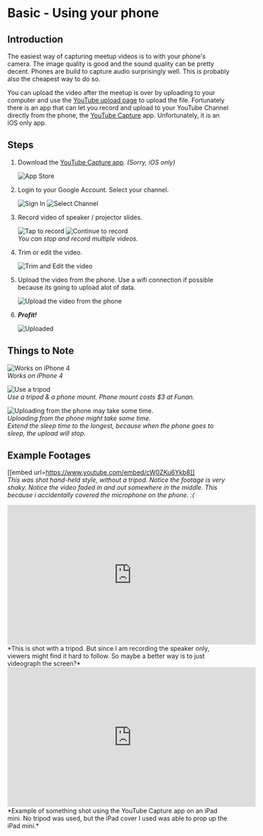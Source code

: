 # Basic - Using your phone

## Introduction

The easiest way of capturing meetup videos is to with your phone's camera. The image quality is good and the sound quality can be pretty decent. Phones are build to capture audio surprisingly well. This is probably also the cheapest way to do so. 

You can upload the video after the meetup is over by uploading to your computer and use the [YouTube upload page](https://www.youtube.com/upload) to upload the file. Fortunately there is an app that can let you record and upload to your YouTube Channel directly from the phone, the [YouTube Capture](https://www.youtube.com/capture) app. Unfortunately, it is an iOS only app.

## Steps

1. Download the [YouTube Capture app](https://www.youtube.com/capture). *(Sorry, iOS only)*

	![App Store](images/01_app_store.png)

2. Login to your Google Account. Select your channel.

	![Sign In](images/02_sign_in.png)
	![Select Channel](images/03_select_channel.png)

2. Record video of speaker / projector slides.

	![Tap to record](images/04_tap_to_record.png)
	![Continue to record](images/05_continue_to_record.png)
	<br>*You can stop and record multiple videos.*

3. Trim or edit the video.

	![Trim and Edit the video](images/06_tedit_trim.png)

4. Upload the video from the phone. Use a wifi connection if possible because its going to upload alot of data.

	![Upload the video from the phone](images/07_upload.png)

5. ***Profit!***

	![Uploaded](images/11_profit.png)

## Things to Note

![Works on iPhone 4](images/08_works_on_iphone4.jpg)
<br/>*Works on iPhone 4*

![Use a tripod](images/09_use_a_tripod.jpg)
<br/>*Use a tripod & a phone mount. Phone mount costs $3 at Funan.*

![Uploading from the phone may take some time.](images/10_uploading_from_the_phone.jpg)
<br/>*Uploading from the phone might take some time.<br/>Extend the sleep time to the longest, because when the phone goes to sleep, the upload will stop.*

## Example Footages

[[embed url=https://www.youtube.com/embed/cW0ZKu6Ykb8]]<br/>*This was shot hand-held style, without a tripod. Notice the footage is very shaky. Notice the video faded in and out somewhere in the middle. This because i accidentally covered the microphone on the phone. :(*

<iframe width="560" height="315" src="https://www.youtube.com/embed/Z6A-R_zSnjo" frameborder="0" allowfullscreen></iframe><br/>*This is shot with a tripod. But since I am recording the speaker only, viewers might find it hard to follow. So maybe a better way is to just videograph the screen?*

<iframe width="560" height="315" src="https://www.youtube.com/embed/AzGIy1n88AY" frameborder="0" allowfullscreen></iframe><br/>*Example of something shot using the YouTube Capture app on an iPad mini. No tripod was used, but the iPad cover I used was able to prop up the iPad mini.*